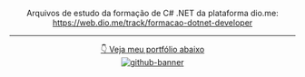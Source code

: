 <div align="center">

  Arquivos de estudo da formação de C# .NET da plataforma dio.me: <br> https://web.dio.me/track/formacao-dotnet-developer <br>

  <hr>

  [👇 Veja meu portfólio abaixo](https://samubarreto.github.io/Portfolio/)<br>
  [![github-banner](https://github.com/samubarreto/samubarreto/assets/70921394/09b2b8b6-8264-4e34-a224-bf009f7307b5)](https://samubarreto.github.io/Portfolio/)
  
</div>
